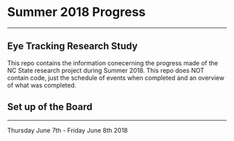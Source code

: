 # Summer 2018 Progress
***************************
Eye Tracking Research Study
---------------------------
This repo contains the information conecerning the progress made of the NC State research project during Summer 2018. This repo does NOT contain code, just the schedule of events when completed and an overview of what was completed. 

  Set up of the Board
  -------------------
  

------------------------------
Thursday June 7th - Friday June 8th 2018
